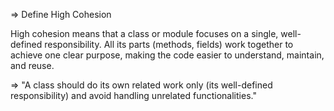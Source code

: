 => Define High Cohesion

High cohesion means that a class or module focuses on a single, well-defined responsibility. All its parts (methods, fields) work together to achieve one clear purpose, making the code easier to understand, maintain, and reuse.

=> "A class should do its own related work only (its well-defined responsibility) and avoid handling unrelated functionalities."
